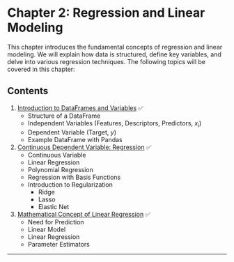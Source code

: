 # Chapter 2: Regression and Linear Modeling

This chapter introduces the fundamental concepts of regression and linear modeling. We will explain how data is structured, define key variables, and delve into various regression techniques. The following topics will be covered in this chapter:

## Contents

1. [Introduction to DataFrames and Variables](01_DataFrames_and_Variables.md) :white_check_mark:
   - Structure of a DataFrame
   - Independent Variables (Features, Descriptors, Predictors, $x_i$)
   - Dependent Variable (Target, $y$)
   - Example DataFrame with Pandas
2. [Continuous Dependent Variable: Regression](02_Continuous_Dependent_Variable_Regression.md) :white_check_mark:
   - Continuous Variable
   - Linear Regression
   - Polynomial Regression
   - Regression with Basis Functions
   - Introduction to Regularization
     - Ridge
     - Lasso
     - Elastic Net
3. [Mathematical Concept of Linear Regression](03_Mathematical_Concept_Linear_Regression.ipynb) :white_check_mark:
   - Need for Prediction
   - Linear Model
   - Linear Regression
   - Parameter Estimators

---

